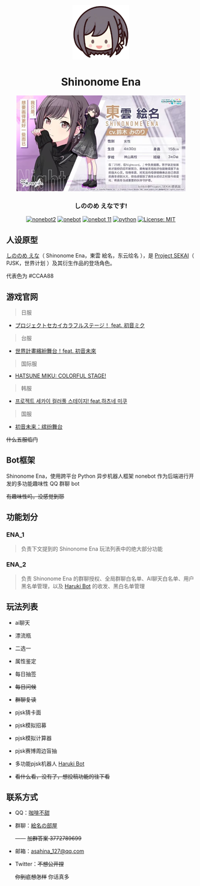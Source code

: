 <div align="center">
<img src="/images/ena_qute_head.png" alt="icon" width="150px"/>
<h1 align="center">Shinonome Ena</h1>
<img src="/images/ena.jpg" alt="icon" width="450px"/>
<h3 align="center">しののめ えなです!</h3>

[![nonebot2](https://img.shields.io/static/v1?label=nonebot&message=v2.4.2&color=red)](https://v2.nonebot.dev/)
[![onebot](https://img.shields.io/static/v1?label=adapters&message=onebot&color=green)](https://onebot.adapters.nonebot.dev/)
[![onebot 11](https://img.shields.io/static/v1?label=onebot&message=v11&color=white)](https://11.onebot.dev)
[![python](https://img.shields.io/static/v1?label=python&message=3.13.2&color=blue)](https://docs.python.org/zh-cn/3.13)
[![License: MIT](https://img.shields.io/badge/License-MIT-yellow.svg)](https://opensource.org/licenses/MIT)

</div>

## 人设原型

[しののめ えな](https://mzh.moegirl.org.cn/%E4%B8%9C%E4%BA%91%E7%BB%98%E5%90%8D "萌娘百科")（ Shinonome Ena，東雲 絵名，东云绘名 ），是 [Project SEKAI](https://pjsekai.sega.jp)（ PJSK，世界计划 ）及其衍生作品的登场角色。

代表色为 #CCAA88

## 游戏官网

>日服

- [プロジェクトセカイカラフルステージ！ feat. 初音ミク](https://pjsekai.sega.jp "日服官网")

>台服

- [世界計畫繽紛舞台！feat. 初音未來](https://www.tw-pjsekai.com "台服官网")

>国际服

- [HATSUNE MIKU: COLORFUL STAGE!](https://www.colorfulstage.com "国际服官网")

>韩服

- [프로젝트 세카이 컬러풀 스테이지! feat.하츠네 미쿠](https://www.kr-pjsekai.com "韩服官网")

>国服

- [初音未来：缤纷舞台](https://pjsk.nvsgames.cn "国服官网")

~~什么五服临门~~

## Bot框架

Shinonome Ena，使用跨平台 Python 异步机器人框架 nonebot 作为后端进行开发的多功能趣味性 QQ 群聊 bot

~~有趣味性吗，没感觉到耶~~

## 功能划分

### ENA_1

>负责下文提到的 Shinonome Ena 玩法列表中的绝大部分功能

### ENA_2

>负责 Shinonome Ena 的群聊授权、全局群聊白名单、AI聊天白名单、用户黑名单管理，以及 [Haruki Bot](https://docs.haruki.seiunx.com) 的收发、黑白名单管理

## 玩法列表

- ai聊天

- 漂流瓶

- 二选一

- 属性鉴定

- 每日抽签

- ~~每日问候~~

- ~~群聊复读~~

- pjsk猜卡面

- pjsk模拟招募

- pjsk模拟计算器

- pjsk赛博周边盲抽

- 多功能pjsk机器人 [Haruki Bot](https://docs.haruki.seiunx.com)

- ~~看什么看，没有了，想投稿功能的往下看~~

## 联系方式

- QQ：[咖啡不甜](https://qm.qq.com/q/WprffRheM4)

- 群聊：[絵名の部屋](https://qm.qq.com/q/HCCXnhlyKc)

    —— ~~加群答案 3772789699~~

- 邮箱：<asahina_127@qq.com>

- Twitter：~~不想公开捏~~

    ~~你到底想怎样~~ 你话真多

